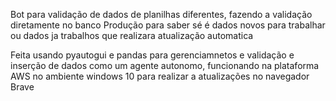 Bot para validação de dados de planilhas diferentes, fazendo a validação diretamente no banco Produção para saber sé é dados novos para trabalhar ou dados ja trabalhos que realizara atualização automatica

Feita usando pyautogui e pandas para gerenciamnetos e validação e inserção de dados como um agente autonomo, funcionando na plataforma AWS no ambiente windows 10 para realizar a atualizações no navegador Brave
